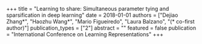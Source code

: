 +++
title = "Learning to share: Simultaneous parameter tying and sparsification in deep learning"
date = 2018-01-01
authors = ["Dejiao Zhang*", "Haozhu Wang*", "Mario Figueiredo", "Laura Balzano", "(* co-first author)"]
publication_types = ["2"]
abstract = ""
featured = false
publication = "International Conference on Learning Representations"
+++

